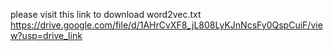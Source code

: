please visit this link to download word2vec.txt 
https://drive.google.com/file/d/1AHrCvXF8_jL808LyKJnNcsFy0QspCuiF/view?usp=drive_link